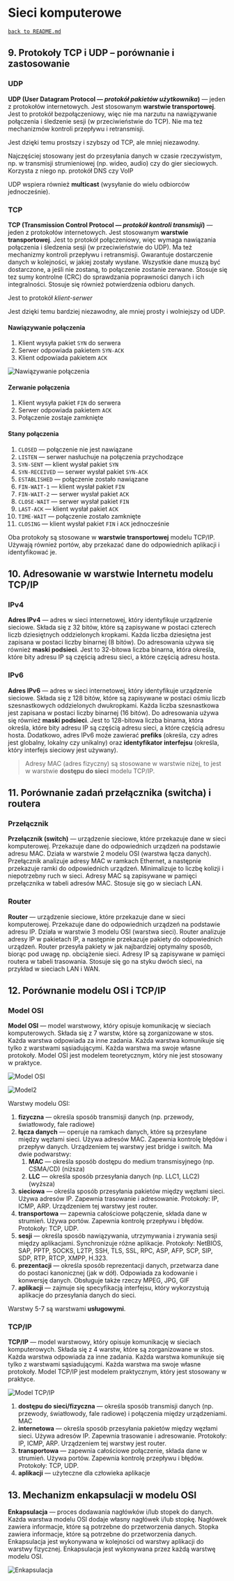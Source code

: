 # Sieci komputerowe

[`back to README.md`](../README.md)

## 9. Protokoły TCP i UDP – porównanie i zastosowanie

### UDP

**UDP (User Datagram Protocol — *protokół pakietów użytkownika*)** — jeden z protokołów internetowych. Jest stosowanym **warstwie transportowej**. Jest to protokół bezpołączeniowy, więc nie ma narzutu na nawiązywanie połączenia i śledzenie sesji (w przeciwieństwie do TCP). Nie ma też mechanizmów kontroli przepływu i retransmisji.

Jest dzięki temu prostszy i szybszy od TCP, ale mniej niezawodny.

Najczęściej stosowany jest do przesyłania danych w czasie rzeczywistym, np. w transmisji strumieniowej (np. wideo, audio) czy do gier sieciowych. Korzysta z niego np. protokół DNS czy VoIP

UDP wspiera również **multicast** (wysyłanie do wielu odbiorców jednocześnie).

### TCP
**TCP (Transmission Control Protocol — *protokół kontroli transmisji*)** — jeden z protokołów internetowych. Jest stosowanym **warstwie transportowej**. Jest to protokół połączeniowy, więc wymaga nawiązania połączenia i śledzenia sesji (w przeciwieństwie do UDP). Ma też mechanizmy kontroli przepływu i retransmisji. Gwarantuje dostarczenie danych w kolejności, w jakiej zostały wysłane. Wszystkie dane muszą być dostarczone, a jeśli nie zostaną, to połączenie zostanie zerwane. Stosuje się tez sumy kontrolne (CRC) do sprawdzania poprawności danych i ich integralności. Stosuje się również potwierdzenia odbioru danych.

Jest to protokół *klient-serwer*

Jest dzięki temu bardziej niezawodny, ale mniej prosty i wolniejszy od UDP.

#### Nawiązywanie połączenia

1. Klient wysyła pakiet `SYN` do serwera
2. Serwer odpowiada pakietem `SYN-ACK`
3. Klient odpowiada pakietem `ACK`

![Nawiązywanie połączenia](<https://upload.wikimedia.org/wikipedia/commons/thumb/9/9a/Tcp_normal.svg/2560px-Tcp_normal.svg.png>)

#### Zerwanie połączenia

1. Klient wysyła pakiet `FIN` do serwera
2. Serwer odpowiada pakietem `ACK`
3. Połączenie zostaje zamknięte

#### Stany połączenia

1. `CLOSED` — połączenie nie jest nawiązane
2. `LISTEN` — serwer nasłuchuje na połączenia przychodzące
3. `SYN-SENT` — klient wysłał pakiet `SYN`
4. `SYN-RECEIVED` — serwer wysłał pakiet `SYN-ACK`
5. `ESTABLISHED` — połączenie zostało nawiązane
6. `FIN-WAIT-1` — klient wysłał pakiet `FIN`
7. `FIN-WAIT-2` — serwer wysłał pakiet `ACK`
8. `CLOSE-WAIT` — serwer wysłał pakiet `FIN`
9. `LAST-ACK` — klient wysłał pakiet `ACK`
10. `TIME-WAIT` — połączenie zostało zamknięte
11. `CLOSING` — klient wysłał pakiet `FIN` i `ACK` jednocześnie

Oba protokoły są stosowane w **warstwie transportowej** modelu TCP/IP. Używają również portów, aby przekazać dane do odpowiednich aplikacji i identyfikować je.

## 10. Adresowanie w warstwie Internetu modelu TCP/IP

### IPv4

**Adres IPv4** — adres w sieci internetowej, który identyfikuje urządzenie sieciowe. Składa się z 32 bitów, które są zapisywane w postaci czterech liczb dziesiętnych oddzielonych kropkami. Każda liczba dziesiętna jest zapisana w postaci liczby binarnej (8 bitów). Do adresowania używa się również **maski podsieci**. Jest to 32-bitowa liczba binarna, która określa, które bity adresu IP są częścią adresu sieci, a które częścią adresu hosta.

### IPv6

**Adres IPv6** — adres w sieci internetowej, który identyfikuje urządzenie sieciowe. Składa się z 128 bitów, które są zapisywane w postaci ośmiu liczb szesnastkowych oddzielonych dwukropkami. Każda liczba szesnastkowa jest zapisana w postaci liczby binarnej (16 bitów). Do adresowania używa się również **maski podsieci**. Jest to 128-bitowa liczba binarna, która określa, które bity adresu IP są częścią adresu sieci, a które częścią adresu hosta. Dodatkowo, adres IPv6 może zawierać **prefiks** (określa, czy adres jest globalny, lokalny czy unikalny) oraz **identyfikator interfejsu** (określa, który interfejs sieciowy jest używany).

> Adresy MAC (adres fizyczny) są stosowane w warstwie niżej, to jest w warstwie **dostępu do sieci** modelu TCP/IP.

## 11. Porównanie zadań przełącznika (switcha) i routera

### Przełącznik

**Przełącznik (switch)** — urządzenie sieciowe, które przekazuje dane w sieci komputerowej. Przekazuje dane do odpowiednich urządzeń na podstawie adresu MAC. Działa w warstwie 2 modelu OSI (warstwa łącza danych). Przełącznik analizuje adresy MAC w ramkach Ethernet, a następnie przekazuje ramki do odpowiednich urządzeń. Minimalizuje to liczbę kolizji i niepotrzebny ruch w sieci. Adresy MAC są zapisywane w pamięci przełącznika w tabeli adresów MAC.
Stosuje się go w sieciach LAN.

### Router

**Router** — urządzenie sieciowe, które przekazuje dane w sieci komputerowej. Przekazuje dane do odpowiednich urządzeń na podstawie adresu IP. Działa w warstwie 3 modelu OSI (warstwa sieci). Router analizuje adresy IP w pakietach IP, a następnie przekazuje pakiety do odpowiednich urządzeń. Router przesyła pakiety w jak najbardziej optymalny sposób, biorąc pod uwagę np. obciążenie sieci. Adresy IP są zapisywane w pamięci routera w tabeli trasowania. Stosuje się go na styku dwóch sieci, na przykład w sieciach LAN i WAN.

## 12. Porównanie modelu OSI i TCP/IP

### Model OSI

**Model OSI** — model warstwowy, który opisuje komunikację w sieciach komputerowych. Składa się z 7 warstw, które są zorganizowane w stos. Każda warstwa odpowiada za inne zadania. Każda warstwa komunikuje się tylko z warstwami sąsiadującymi. Każda warstwa ma swoje własne protokoły. Model OSI jest modelem teoretycznym, który nie jest stosowany w praktyce.

![Model OSI](<https://upload.wikimedia.org/wikipedia/commons/thumb/2/2b/Osi-model.png/2560px-Osi-model.png>)

![Model2](https://upload.wikimedia.org/wikipedia/commons/thumb/5/56/Kapsu%C5%82kowanie_danych_wg_modelu_odniesienia_OSI.svg/1280px-Kapsu%C5%82kowanie_danych_wg_modelu_odniesienia_OSI.svg.png)

Warstwy modelu OSI:

1. **fizyczna** — określa sposób transmisji danych (np. przewody, światłowody, fale radiowe)
2. **łącza danych** —  operuje na ramkach danych, które są przesyłane między węzłami sieci. Używa adresów MAC. Zapewnia kontrolę błędów i przepływ danych. Urządzeniem tej warstwy jest bridge i switch. Ma dwie podwarstwy:
   1. **MAC** — określa sposób dostępu do medium transmisyjnego (np. CSMA/CD) (niższa)
   2. **LLC** — określa sposób przesyłania danych (np. LLC1, LLC2) (wyższa)
3. **sieciowa** — określa sposób przesyłania pakietów między węzłami sieci. Używa adresów IP. Zapewnia trasowanie i adresowanie. Protokoły: IP, ICMP, ARP. Urządzeniem tej warstwy jest router.
4. **transportowa** — zapewnia całościowe połączenie, składa dane w strumień. Używa portów. Zapewnia kontrolę przepływu i błędów. Protokoły: TCP, UDP.
5. **sesji** — określa sposób nawiązywania, utrzymywania i zrywania sesji między aplikacjami. Synchronizuje różne aplikacje. Protokoły: NetBIOS, SAP, PPTP, SOCKS, L2TP, SSH, TLS, SSL, RPC, ASP, AFP, SCP, SIP, SDP, RTP, RTCP, XMPP, H.323.
6. **prezentacji** — określa sposób reprezentacji danych, przetwarza dane do postaci kanonicznej (jak w dół). Odpowiada za kodowanie i konwersję danych. Obsługuje także rzeczy MPEG, JPG, GIF
7. **aplikacji** — zajmuje się specyfikacją interfejsu, który wykorzystują aplikacje do przesyłania danych do sieci.

Warstwy 5-7 są warstwami **usługowymi**.

### TCP/IP

**TCP/IP** — model warstwowy, który opisuje komunikację w sieciach komputerowych. Składa się z 4 warstw, które są zorganizowane w stos. Każda warstwa odpowiada za inne zadania. Każda warstwa komunikuje się tylko z warstwami sąsiadującymi. Każda warstwa ma swoje własne protokoły. Model TCP/IP jest modelem praktycznym, który jest stosowany w praktyce.

![Model TCP/IP](https://upload.wikimedia.org/wikipedia/commons/thumb/3/3b/UDP_encapsulation.svg/1280px-UDP_encapsulation.svg.png)

1. **dostępu do sieci/fizyczna** — określa sposób transmisji danych (np. przewody, światłowody, fale radiowe) i połączenia między urządzeniami. MAC
2. **internetowa** — określa sposób przesyłania pakietów między węzłami sieci. Używa adresów IP. Zapewnia trasowanie i adresowanie. Protokoły: IP, ICMP, ARP. Urządzeniem tej warstwy jest router.
3. **transportowa** — zapewnia całościowe połączenie, składa dane w strumień. Używa portów. Zapewnia kontrolę przepływu i błędów. Protokoły: TCP, UDP.
4. **aplikacji** — użyteczne dla człowieka aplikacje

## 13. Mechanizm enkapsulacji w modelu OSI

**Enkapsulacja** — proces dodawania nagłówków i/lub stopek do danych. Każda warstwa modelu OSI dodaje własny nagłówek i/lub stopkę. Nagłówek zawiera informacje, które są potrzebne do przetworzenia danych. Stopka zawiera informacje, które są potrzebne do przetworzenia danych. Enkapsulacja jest wykonywana w kolejności od warstwy aplikacji do warstwy fizycznej. Enkapsulacja jest wykonywana przez każdą warstwę modelu OSI.

![Enkapsulacja](https://upload.wikimedia.org/wikipedia/commons/thumb/5/56/Kapsu%C5%82kowanie_danych_wg_modelu_odniesienia_OSI.svg/1280px-Kapsu%C5%82kowanie_danych_wg_modelu_odniesienia_OSI.svg.png)

